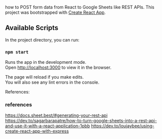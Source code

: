 

how to POST form data from React to Google Sheets like REST APIs.
This project was bootstrapped with [Create React App](https://github.com/facebook/create-react-app).

## Available Scripts

In the project directory, you can run:

### `npm start`

Runs the app in the development mode.\
Open [http://localhost:3000](http://localhost:3000) to view it in the browser.

The page will reload if you make edits.\
You will also see any lint errors in the console.

References:

### references
https://docs.sheet.best/#generating-your-rest-api
https://dev.to/sagarbarapatre/how-to-turn-google-sheets-into-a-rest-api-and-use-it-with-a-react-application-1pbb
https://dev.to/loujaybee/using-create-react-app-with-express
